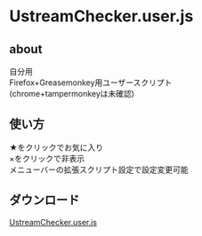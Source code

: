 # UstreamChecker.user.js
## about
自分用<br>
Firefox+Greasemonkey用ユーザースクリプト<br>
(chrome+tampermonkeyは未確認)
## 使い方
★をクリックでお気に入り<br>
×をクリックで非表示<br>
メニューバーの拡張スクリプト設定で設定変更可能
## ダウンロード
[UstreamChecker.user.js](https://github.com/wonka777/UstreamChecker.user.js/raw/master/UstreamChecker.user.js "UstreamChecker.user.js")
